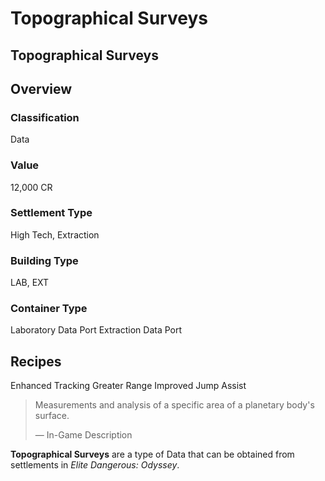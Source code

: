 # Topographical Surveys
## Topographical Surveys

## Overview

### Classification

Data

### Value

12,000 CR

### Settlement Type

High Tech, Extraction

### Building Type

LAB, EXT

### Container Type

Laboratory Data Port
Extraction Data Port

## Recipes

Enhanced Tracking
Greater Range
Improved Jump Assist

> 
> 
> Measurements and analysis of a specific area of a planetary body's surface.
> 
> 
> — In-Game Description
> 

**Topographical Surveys** are a type of Data that can be obtained from settlements in *Elite Dangerous: Odyssey*.